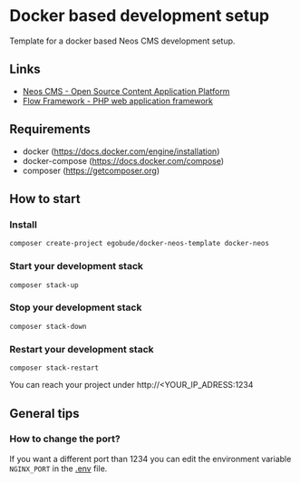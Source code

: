 # Docker based development setup

Template for a docker based Neos CMS development setup.

## Links

 * [Neos CMS - Open Source Content Application Platform](https://www.neos.io/)
 * [Flow Framework - PHP web application framework](https://flow.neos.io/)

## Requirements

* docker (https://docs.docker.com/engine/installation)
* docker-compose (https://docs.docker.com/compose)
* composer (https://getcomposer.org)

## How to start

### Install

    composer create-project egobude/docker-neos-template docker-neos
   
### Start your development stack

    composer stack-up
    
### Stop your development stack

	composer stack-down

### Restart your development stack

	composer stack-restart

You can reach your project under http://<YOUR_IP_ADRESS:1234

## General tips

### How to change the port?

If you want a different port than 1234 you can edit the environment variable `NGINX_PORT` in the [.env](https://github.com/egobude/docker-neos-template/blob/master/.env) file. 
